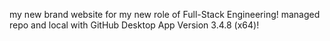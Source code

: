my new brand website for my new role of Full-Stack Engineering!
managed repo and local with GitHub Desktop App Version 3.4.8 (x64)! 

